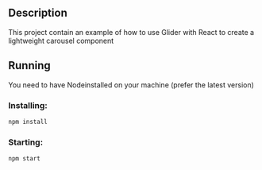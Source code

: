 ## Description

This project contain an example of how to use Glider with React to create a lightweight carousel component

## Running

You need to have Nodeinstalled on your machine (prefer the latest version)

### Installing:

```sh
npm install
```

### Starting:

```sh
npm start
```